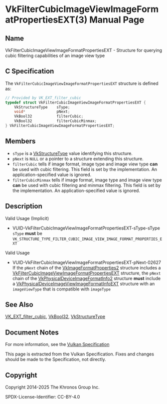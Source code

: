# VkFilterCubicImageViewImageFormatPropertiesEXT(3) Manual Page

## Name

VkFilterCubicImageViewImageFormatPropertiesEXT - Structure for querying cubic filtering capabilities of an image view type



## [](#_c_specification)C Specification

The `VkFilterCubicImageViewImageFormatPropertiesEXT` structure is defined as:

```c++
// Provided by VK_EXT_filter_cubic
typedef struct VkFilterCubicImageViewImageFormatPropertiesEXT {
    VkStructureType    sType;
    void*              pNext;
    VkBool32           filterCubic;
    VkBool32           filterCubicMinmax;
} VkFilterCubicImageViewImageFormatPropertiesEXT;
```

## [](#_members)Members

- `sType` is a [VkStructureType](https://registry.khronos.org/vulkan/specs/latest/man/html/VkStructureType.html) value identifying this structure.
- `pNext` is `NULL` or a pointer to a structure extending this structure.
- `filterCubic` tells if image format, image type and image view type **can** be used with cubic filtering. This field is set by the implementation. An application-specified value is ignored.
- `filterCubicMinmax` tells if image format, image type and image view type **can** be used with cubic filtering and minmax filtering. This field is set by the implementation. An application-specified value is ignored.

## [](#_description)Description

Valid Usage (Implicit)

- [](#VUID-VkFilterCubicImageViewImageFormatPropertiesEXT-sType-sType)VUID-VkFilterCubicImageViewImageFormatPropertiesEXT-sType-sType  
  `sType` **must** be `VK_STRUCTURE_TYPE_FILTER_CUBIC_IMAGE_VIEW_IMAGE_FORMAT_PROPERTIES_EXT`

Valid Usage

- [](#VUID-VkFilterCubicImageViewImageFormatPropertiesEXT-pNext-02627)VUID-VkFilterCubicImageViewImageFormatPropertiesEXT-pNext-02627  
  If the `pNext` chain of the [VkImageFormatProperties2](https://registry.khronos.org/vulkan/specs/latest/man/html/VkImageFormatProperties2.html) structure includes a [VkFilterCubicImageViewImageFormatPropertiesEXT](https://registry.khronos.org/vulkan/specs/latest/man/html/VkFilterCubicImageViewImageFormatPropertiesEXT.html) structure, the `pNext` chain of the [VkPhysicalDeviceImageFormatInfo2](https://registry.khronos.org/vulkan/specs/latest/man/html/VkPhysicalDeviceImageFormatInfo2.html) structure **must** include a [VkPhysicalDeviceImageViewImageFormatInfoEXT](https://registry.khronos.org/vulkan/specs/latest/man/html/VkPhysicalDeviceImageViewImageFormatInfoEXT.html) structure with an `imageViewType` that is compatible with `imageType`

## [](#_see_also)See Also

[VK\_EXT\_filter\_cubic](https://registry.khronos.org/vulkan/specs/latest/man/html/VK_EXT_filter_cubic.html), [VkBool32](https://registry.khronos.org/vulkan/specs/latest/man/html/VkBool32.html), [VkStructureType](https://registry.khronos.org/vulkan/specs/latest/man/html/VkStructureType.html)

## [](#_document_notes)Document Notes

For more information, see the [Vulkan Specification](https://registry.khronos.org/vulkan/specs/latest/html/vkspec.html#VkFilterCubicImageViewImageFormatPropertiesEXT)

This page is extracted from the Vulkan Specification. Fixes and changes should be made to the Specification, not directly.

## [](#_copyright)Copyright

Copyright 2014-2025 The Khronos Group Inc.

SPDX-License-Identifier: CC-BY-4.0